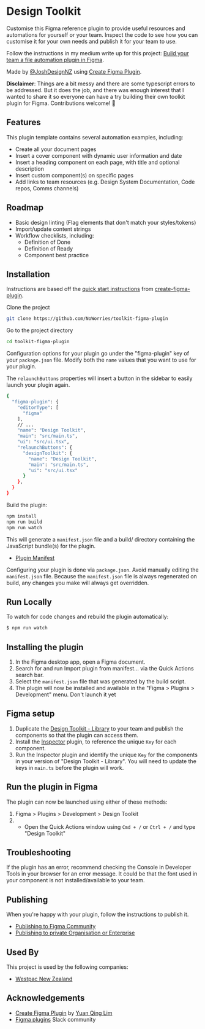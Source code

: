 
# Design Toolkit

Customise this Figma reference plugin to provide useful resources and automations for yourself or your team. Inspect the code to see how you can customise it for your own needs and publish it for your team to use. 

Follow the instructions in my medium write up for this project: [Build your team a file automation plugin in Figma](https://medium.com/@noworries/building-a-figma-plugin-to-automate-your-file-setup-2094e53016ba).

Made by [@JoshDesignNZ](https://twitter.com/JoshDesignNZ) using [Create Figma Plugin](https://yuanqing.github.io/create-figma-plugin/).

**Disclaimer**: Things are a bit messy and there are some typescript errors to be addressed. But it does the job, and there was enough interest that I wanted to share it so everyone can have a try building their own toolkit plugin for Figma. Contributions welcome! 🤙


## Features

This plugin template contains several automation examples, including: 

- Create all your document pages
- Insert a cover component with dynamic user information and date
- Insert a heading component on each page, with title and optional description
- Insert custom component(s) on specific pages
- Add links to team resources (e.g. Design System Documentation, Code repos, Comms channels)


## Roadmap

- Basic design linting (Flag elements that don't match your styles/tokens)
- Import/update content strings 
- Workflow checklists, including:
    - Definition of Done
    - Definition of Ready
    - Component best practice


## Installation
Instructions are based off the [quick start instructions](https://yuanqing.github.io/create-figma-plugin/quick-start/) from [create-figma-plugin](https://yuanqing.github.io/create-figma-plugin).

Clone the project

```bash
git clone https://github.com/NoWorries/toolkit-figma-plugin
```

Go to the project directory

```bash
cd toolkit-figma-plugin
```

Configuration options for your plugin go under the "figma-plugin" key of your `package.json` file.
Modify both the `name` values that you want to use for your plugin.

The `relaunchButtons` properties will insert a button in the sidebar to easily launch your plugin again.

```bash
{
  "figma-plugin": {
    "editorType": [
      "figma"
    ],
    // ...
    "name": "Design Toolkit",
    "main": "src/main.ts",
    "ui": "src/ui.tsx",
    "relaunchButtons": {
      "designToolkit": {
        "name": "Design Toolkit",
        "main": "src/main.ts",
        "ui": "src/ui.tsx"
      }
    },
  }
}
```

Build the plugin:

```bash
npm install
npm run build
npm run watch
```

This will generate a `manifest.json` file and a build/ directory containing the JavaScript bundle(s) for the plugin.

 - [Plugin Manifest](https://figma.com/plugin-docs/manifest/)
 
Configuring your plugin is done via `package.json`. Avoid manually editing the `manifest.json` file. Because the `manifest.json` file is always regenerated on build, any changes you make will always get overridden.


## Run Locally

To watch for code changes and rebuild the plugin automatically:

```bash
$ npm run watch
```

## Installing the plugin
1. In the Figma desktop app, open a Figma document.
2. Search for and run Import plugin from manifest… via the Quick Actions search bar.
3. Select the `manifest.json` file that was generated by the build script.
4. The plugin will now be installed and available in the "Figma > Plugins > Development" menu. Don't launch it yet


## Figma setup
1. Duplicate the [Design Toolkit - Library](https://www.figma.com/community/file/1106540939095361694) to your team and publish the components so that the plugin can access them.
2. Install the [Inspector](https://www.figma.com/community/plugin/760351147138040099/Inspector) plugin, to reference the unique `Key` for each component.
3. Run the Inspector plugin and identify the unique `Key` for the components in your version of "Design Toolkit - Library". You will need to update the keys in `main.ts` before the plugin will work.

## Run the plugin in Figma
The plugin can now be launched using either of these methods:
1. Figma > Plugins > Development > Design Toolkit
2. - Open the Quick Actions window using `Cmd + /` or `Ctrl + /` and type "Design Toolkit"

## Troubleshooting
If the plugin has an error, recommend checking the Console in Developer Tools in your browser for an error message. It could be that the font used in your component is not installed/available to your team.


## Publishing
When you're happy with your plugin, follow the instructions to publish it.

- [Publishing to Figma Community ](https://yuanqing.github.io/create-figma-plugin/quick-start/#publishing-to-figma-community)
- [Publishing to private Organisation or Enterprise](https://help.figma.com/hc/en-us/articles/4404228629655-Create-private-organization-plugins)


## Used By

This project is used by the following companies:

- [Westpac New Zealand](https://www.westpac.co.nz/)


## Acknowledgements

 - [Create Figma Plugin](https://yuanqing.github.io/create-figma-plugin/) by [Yuan Qing Lim](https://twitter.com/yuanqinglim)
 - [Figma plugins](https://figmaplugins.slack.com/) Slack community
